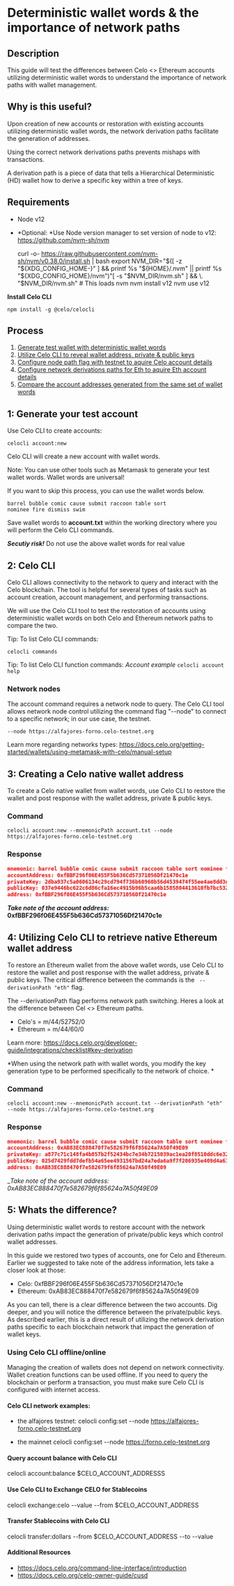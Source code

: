 # Deterministic wallet words & the importance of network paths

## Description
This guide will test the differences between Celo <> Ethereum accounts utilizing deterministic wallet words to understand the importance of network paths with wallet management.

## Why is this useful?
Upon creation of new accounts or restoration with existing accounts utilizing deterministic wallet words, the network derivation paths facilitate the generation of addresses.

Using the correct network derivations paths prevents mishaps with transactions.

A derivation path is a piece of data that tells a Hierarchical Deterministic (HD) wallet how to derive a specific key within a tree of keys.


## Requirements

- Node v12
 - *Optional: *Use Node version manager to set version of node to v12:
 https://github.com/nvm-sh/nvm


    curl -o- https://raw.githubusercontent.com/nvm-sh/nvm/v0.38.0/install.sh | bash
	export NVM_DIR="$([ -z "${XDG_CONFIG_HOME-}" ] && printf %s "${HOME}/.nvm" || printf %s "${XDG_CONFIG_HOME}/nvm")"[ -s "$NVM_DIR/nvm.sh" ] && \. "$NVM_DIR/nvm.sh" # This loads nvm
	nvm install v12
    nvm use v12

**Install Celo CLI**

`npm install -g @celo/celocli`


## Process

 1. [Generate test wallet with deterministic wallet words](#1-generate-your-test-account "1. Generate test wallet with deterministic wallet words")
 2. [Utilize Celo CLI to reveal wallet address, private & public keys](#2-celo-cli "2. Utilize Celo CLI to reveal wallet address, private & public keys")
 3. [Configure node path flag with testnet to aquire Celo account details](#3-creating-a-celo-native-wallet-address "3. Configure node path flag with testnet to aquire Celo account details")
 4. [Configure network derivations paths for Eth to aquire Eth account details](#4-utilizing-celo-cli-to-retrieve-native-ethereum-wallet-address "4. Configure network derivations paths for Eth to aquire Eth account details")
 5. [Compare the account addresses generated from the same set of wallet words](#5-whats-the-difference "5. Compare the account addresses generated from the same set of wallet words")

## 1: Generate your test account

Use Celo CLI to create accounts:

`celocli account:new`

Celo CLI will create a new account with wallet words.

Note: You can use other tools such as Metamask to generate your test wallet words. Wallet words are universal!

If you want to skip this process, you can use the wallet words below.

`barrel bubble comic cause submit raccoon table sort nominee fire dismiss swim`

Save wallet words to **account.txt** within the working directory where you will perform the Celo CLI commands.

*__Secutiy risk!__*
Do not use the above wallet words for real value

## 2: Celo CLI
Celo CLI allows connectivity to the network to query and interact with the Celo blockchain. The tool is helpful for several types of tasks such as account creation, account management, and performing transactions.

We will use the Celo CLI tool to test the restoration of accounts using deterministic wallet words on both Celo and Ethereum network paths to compare the two.

Tip: To list Celo CLI commands:

`celocli commands`

Tip: To list Celo CLI function commands:
_Account example_
`celocli account help`

### Network nodes
The account command requires a network node to query. The Celo CLI tool allows network node control utilizing the command flag "--node" to connect to a specific network; in our use case, the testnet.

`--node https://alfajores-forno.celo-testnet.org`

Learn more regarding networks types: https://docs.celo.org/getting-started/wallets/using-metamask-with-celo/manual-setup


## 3: Creating a Celo native wallet address
To create a Celo native wallet from wallet words, use Celo CLI to restore the wallet and post response with the wallet address, private & public keys.

### Command

`celocli account:new --mnemonicPath account.txt --node https://alfajores-forno.celo-testnet.org`

### Response

```json
mnemonic: barrel bubble comic cause submit raccoon table sort nominee fire dismiss swim
accountAddress: 0xfBBF296f06E455F5b636Cd57371056Df21470c1e
privateKey: 2dba937c5a0606134c29cd794f736b60960b56d4539474f55ee4ae8dd3d9006a
publicKey: 037e9446bc622c6d86cfa16ec4915b96b5caa6b1585804413610fb7bc532898561
address: 0xfBBF296f06E455F5b636Cd57371056Df21470c1e
```

__*Take note of the account address:* 0xfBBF296f06E455F5b636Cd57371056Df21470c1e__

## 4: Utilizing Celo CLI to retrieve native Ethereum wallet address
To restore an Ethereum wallet from the above wallet words, use Celo CLI to restore the wallet and post response with the wallet address, private & public keys.
The critical difference between the commands is the ` --derivationPath "eth"` flag.


The --derivationPath flag performs network path switching. Heres a look at the difference between Cel <> Ethereum paths.

- Celo's = m/44/52752/0
- Ethereum = m/44/60/0

Learn more: https://docs.celo.org/developer-guide/integrations/checklist#key-derivation

*When using the network path with wallet words, you modify the key generation type to be performed specifically to the network of choice. *
### Command

`celocli account:new --mnemonicPath account.txt --derivationPath "eth" --node https://alfajores-forno.celo-testnet.org`


### Response

```json
mnemonic: barrel bubble comic cause submit raccoon table sort nominee fire dismiss swim
accountAddress: 0xAB83EC888470f7e582679f6f85624a7A50f49E09
privateKey: a877c71c148fa4b857b2f52434bc7e34b7215039ac1ea20f8510ddc6e32fd966
publicKey: 025d7429fdd7defb54a65ee4931567bd24a7eda6a9f7f206935e409d4a638124b0
address: 0xAB83EC888470f7e582679f6f85624a7A50f49E09
```

__Take note of the account address: 0xAB83EC888470f7e582679f6f85624a7A50f49E09_

## 5: Whats the difference?

Using deterministic wallet words to restore account with the network derivation paths impact the generation of private/public keys which control wallet addresses.

In this guide we restored two types of accounts, one for Celo and Ethereum. Earlier we suggested to take note of the address information, lets take a closer look at those:

- Celo: 0xfBBF296f06E455F5b636Cd57371056Df21470c1e
- Ethereum: 0xAB83EC888470f7e582679f6f85624a7A50f49E09

As you can tell, there is a clear difference between the two accounts. Dig deeper, and you will notice the difference between the private/public keys. As described earlier, this is a direct result of utilizing the network derivation paths specific to each blockchain network that impact the generation of wallet keys.


### Using Celo CLI offline/online

Managing the creation of wallets does not depend on network connectivity. Wallet creation functions can be used offline. If you need to query the blockchain or perform a transaction, you must make sure Celo CLI is configured with internet access.

#### Celo CLI network examples:

- the alfajores testnet:
   celocli config:set --node https://alfajores-forno.celo-testnet.org

- the mainnet
   celocli config:set --node https://forno.celo-testnet.org

#### Query account balance with Celo CLI

celocli account:balance $CELO_ACCOUNT_ADDRESSS

#### Use Celo CLI to Exchange CELO for Stablecoins

celocli exchange:celo --value <VALUE-TO-EXCHANGE> --from $CELO_ACCOUNT_ADDRESS

#### Transfer Stablecoins with Celo CLI

celocli transfer:dollars --from $CELO_ACCOUNT_ADDRESS --to <RECIPIENT-ADDRESS> --value <VALUE-TO-TRANSFER>

#### Additional Resources

- https://docs.celo.org/command-line-interface/introduction
- https://docs.celo.org/celo-owner-guide/cusd
